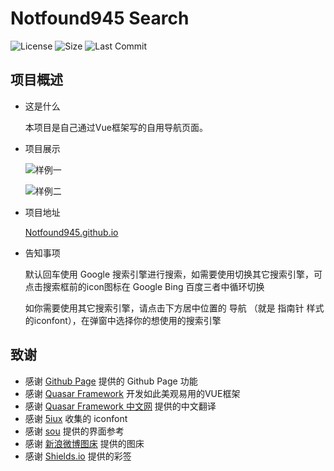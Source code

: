 # Notfound945 Search

![License](https://img.shields.io/github/license/notfound945/notfound945.github.io)
![Size](https://img.shields.io/github/repo-size/notfound945/notfound945.github.io)
![Last Commit](https://img.shields.io/github/last-commit/notfound945/notfound945.github.io)


## 项目概述

+ 这是什么
  
  本项目是自己通过Vue框架写的自用导航页面。

+ 项目展示
  
  ![样例一](http://ww1.sinaimg.cn/large/007eYQjmgy1gkruu7akk4j311y0i10sx.jpg)
  
  ![样例二](http://ww1.sinaimg.cn/large/007eYQjmgy1gkr892gpcnj311y0ibt9a.jpg)
  
+ 项目地址

  [Notfound945.github.io](https://github.com/notfound945/notfound945.github.io)

+ 告知事项
  
  默认回车使用 Google 搜索引擎进行搜索，如需要使用切换其它搜索引擎，可点击搜索框前的icon图标在 Google Bing 百度三者中循环切换
  
  如你需要使用其它搜索引擎，请点击下方居中位置的 导航 （就是 指南针 样式的iconfont），在弹窗中选择你的想使用的搜索引擎

## 致谢

+ 感谢 [Github Page](https://pages.github.com/) 提供的 Github Page 功能
+ 感谢 [Quasar Framework](https://github.com/quasarframework) 开发如此美观易用的VUE框架
+ 感谢 [Quasar Framework 中文网](http://www.quasarchs.com/) 提供的中文翻译
+ 感谢 [5iux](https://github.com/5iux/5iux.github.io) 收集的 iconfont
+ 感谢 [sou](https://github.com/5iux/sou) 提供的界面参考
+ 感谢 [新浪微博图床](https://chrome.google.com/webstore/detail/%E6%96%B0%E6%B5%AA%E5%BE%AE%E5%8D%9A%E5%9B%BE%E5%BA%8A/fdfdnfpdplfbbnemmmoklbfjbhecpnhf) 提供的图床
+ 感谢 [Shields.io](https://shields.io/) 提供的彩签
